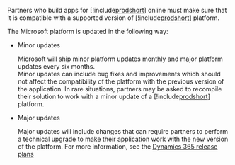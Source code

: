 Partners who build apps for [!include[prodshort](prodshort.md)] online must make sure that it is compatible with a supported version of [!include[prodshort](prodshort.md)] platform.  

The Microsoft platform is updated in the following way:

- Minor updates

  Microsoft will ship minor platform updates monthly and major platform updates every six months.  
  Minor updates can include bug fixes and improvements which should not affect the compatibility of the platform with the previous version of the application. In rare situations, partners may be asked to recompile their solution to work with a minor update of a [!include[prodshort](prodshort.md)] platform.  

- Major updates

  Major updates will include changes that can require partners to perform a technical upgrade to make their application work with the new version of the platform. For more information, see the [Dynamics 365 release plans](/dynamics365/release-plans/)  
